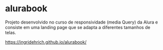 # alurabook
Projeto desenvolvido no curso de responsividade (media Query) da Alura e consiste em uma landing page que se adapta a diferentes tamanhos de telas. 

https://ingridehrich.github.io/alurabook/
